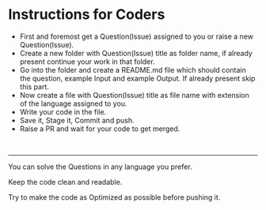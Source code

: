 # Instructions for Coders

- First and foremost get a Question(Issue) assigned to you or raise a new Question(Issue).
- Create a new folder with Question(Issue) title as folder name, if already present continue your work in that folder. 
- Go into the folder and create a README.md file which should contain the question, example Input and example Output. If already present skip this part. 
- Now create a file with Question(Issue) title as file name with extension of the language assigned to you.
- Write your code in the file.
- Save it, Stage it, Commit and push.
- Raise a PR and wait for your code to get merged.

<br>
<hr>
<p>You can solve the Questions in any language you prefer.</p>
<p>Keep the code clean and readable.</p>
<p>Try to make the code as Optimized as possible before pushing it.</p>
